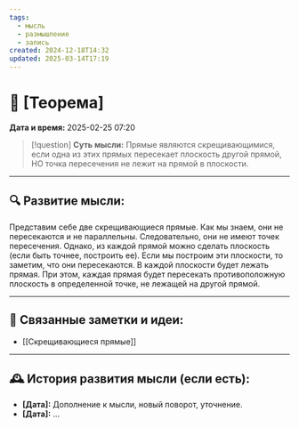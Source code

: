 ```yaml
---
tags:
  - мысль
  - размышление
  - запись
created: 2024-12-18T14:32
updated: 2025-03-14T17:19
---
```


# 💭  [Теорема]

**Дата и время:** 2025-02-25 07:20

> [!question] **Суть мысли:**
> Прямые являются скрещивающимися, если одна из этих прямых пересекает плоскость другой прямой, НО точка пересечения не лежит на прямой в плоскости.

---

## 🔍 Развитие мысли:

Представим себе две скрещивающиеся прямые. Как мы знаем, они не пересекаются и не параллельны. Следовательно, они не имеют точек пересечения. Однако, из каждой прямой можно сделать плоскость (если быть точнее, построить ее). Если мы построим эти плоскости, то заметим, что они пересекаются. В каждой плоскости будет лежать прямая. При этом, каждая прямая будет пересекать противоположную плоскость в определенной точке, не лежащей на другой прямой.

---

## 🔄 Связанные заметки и идеи:

- [[Скрещивающиеся прямые]]

---

## 🕰️ История развития мысли (если есть):

* **[Дата]:**  Дополнение к мысли, новый поворот, уточнение.
* **[Дата]:**  ...